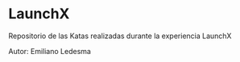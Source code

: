 # LaunchX
Repositorio de las Katas realizadas durante la experiencia LaunchX

Autor: Emiliano Ledesma
